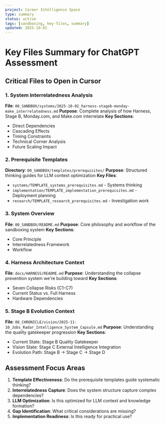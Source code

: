 ```yaml
---
project: Career Intelligence Space
type: summary
status: active
tags: [sandboxing, key-files, summary]
updated: 2025-10-02
---
```


# Key Files Summary for ChatGPT Assessment

## Critical Files to Open in Cursor

### 1. System Interrelatedness Analysis
**File**: `00_SANDBOX/systems/2025-10-02_harness-stageb-monday-make_interrelatedness.md`
**Purpose**: Complete analysis of how Harness, Stage B, Monday.com, and Make.com interrelate
**Key Sections**:
- Direct Dependencies
- Cascading Effects
- Timing Constraints
- Technical Corner Analysis
- Future Scaling Impact

### 2. Prerequisite Templates
**Directory**: `00_SANDBOX/templates/prerequisites/`
**Purpose**: Structured thinking guides for LLM context optimization
**Key Files**:
- `systems/TEMPLATE_systems_prerequisites.md` - Systems thinking
- `implementation/TEMPLATE_implementation_prerequisites.md` - Deployment planning
- `research/TEMPLATE_research_prerequisites.md` - Investigation work

### 3. System Overview
**File**: `00_SANDBOX/README.md`
**Purpose**: Core philosophy and workflow of the sandboxing system
**Key Sections**:
- Core Principle
- Interrelatedness Framework
- Workflow

### 4. Harness Architecture Context
**File**: `docs/HARNESS/README.md`
**Purpose**: Understanding the collapse prevention system we're building toward
**Key Sections**:
- Seven Collapse Risks (C1-C7)
- Current Status vs. Full Harness
- Hardware Dependencies

### 5. Stage B Evolution Context
**File**: `08_CHRONICLE/vision/2025-11-10_Jobs_Radar_Intelligence_System_Capsule.md`
**Purpose**: Understanding the quality gatekeeper progression
**Key Sections**:
- Current State: Stage B Quality Gatekeeper
- Vision State: Stage C External Intelligence Integration
- Evolution Path: Stage B → Stage C → Stage D

## Assessment Focus Areas
1. **Template Effectiveness**: Do the prerequisite templates guide systematic thinking?
2. **Interrelatedness Capture**: Does the system structure capture complex dependencies?
3. **LLM Optimization**: Is this optimized for LLM context and knowledge formation?
4. **Gap Identification**: What critical considerations are missing?
5. **Implementation Readiness**: Is this ready for practical use?

